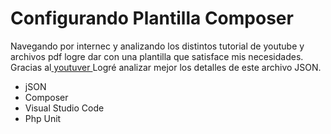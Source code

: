 # Configurando Plantilla Composer

Navegando por internec y analizando los distintos tutorial de youtube y archivos pdf logre dar con una plantilla que satisface mis necesidades.
Gracias al[ youtuver ](https://www.youtube.com/watch?v=vN-NT4cVR0A&ab_channel=CodeDevelium " youtuver ")  Logré analizar mejor los detalles de este archivo JSON.

- jSON
- Composer
- Visual Studio Code
- Php Unit
